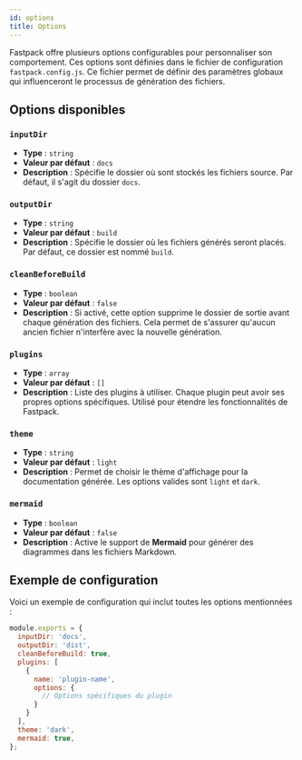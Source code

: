 ```yaml
---
id: options
title: Options
---
```


Fastpack offre plusieurs options configurables pour personnaliser son comportement. Ces options sont définies dans le fichier de configuration `fastpack.config.js`. Ce fichier permet de définir des paramètres globaux qui influenceront le processus de génération des fichiers.

## Options disponibles

### `inputDir`

- **Type** : `string`
- **Valeur par défaut** : `docs`
- **Description** : Spécifie le dossier où sont stockés les fichiers source. Par défaut, il s'agit du dossier `docs`.

### `outputDir`

- **Type** : `string`
- **Valeur par défaut** : `build`
- **Description** : Spécifie le dossier où les fichiers générés seront placés. Par défaut, ce dossier est nommé `build`.

### `cleanBeforeBuild`

- **Type** : `boolean`
- **Valeur par défaut** : `false`
- **Description** : Si activé, cette option supprime le dossier de sortie avant chaque génération des fichiers. Cela permet de s'assurer qu'aucun ancien fichier n'interfère avec la nouvelle génération.

### `plugins`

- **Type** : `array`
- **Valeur par défaut** : `[]`
- **Description** : Liste des plugins à utiliser. Chaque plugin peut avoir ses propres options spécifiques. Utilisé pour étendre les fonctionnalités de Fastpack.

### `theme`

- **Type** : `string`
- **Valeur par défaut** : `light`
- **Description** : Permet de choisir le thème d'affichage pour la documentation générée. Les options valides sont `light` et `dark`.

### `mermaid`

- **Type** : `boolean`
- **Valeur par défaut** : `false`
- **Description** : Active le support de **Mermaid** pour générer des diagrammes dans les fichiers Markdown.

## Exemple de configuration

Voici un exemple de configuration qui inclut toutes les options mentionnées :

```js
module.exports = {
  inputDir: 'docs',
  outputDir: 'dist',
  cleanBeforeBuild: true,
  plugins: [
    {
      name: 'plugin-name',
      options: {
        // Options spécifiques du plugin
      }
    }
  ],
  theme: 'dark',
  mermaid: true,
};
